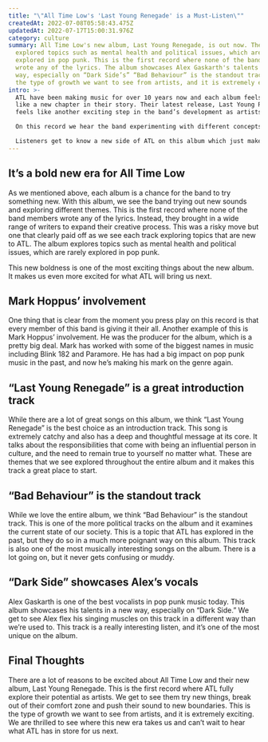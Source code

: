 ```yaml
---
title: "\"All Time Low's 'Last Young Renegade' is a Must-Listen\""
createdAt: 2022-07-08T05:58:43.475Z
updatedAt: 2022-07-17T15:00:31.976Z
category: culture
summary: All Time Low's new album, Last Young Renegade, is out now. The band
  explored topics such as mental health and political issues, which are rarely
  explored in pop punk. This is the first record where none of the band members
  wrote any of the lyrics. The album showcases Alex Gaskarth's talents in a new
  way, especially on “Dark Side’s” “Bad Behaviour” is the standout track. It is
  the type of growth we want to see from artists, and it is extremely exciting.
intro: >-
  ATL have been making music for over 10 years now and each album feels
  like a new chapter in their story. Their latest release, Last Young Renegade,
  feels like another exciting step in the band’s development as artists.

  On this record we hear the band experimenting with different concepts and sounds while still staying true to who they are. Their ability to diversify while keeping a cohesive sound is what makes them stand out from other bands of this genre. 

  Listeners get to know a new side of ATL on this album which just makes us even more excited for what they’ll bring us next. Here are some reasons why you want to keep an eye on All Time Low and their new album, Last Young Renegade
---
```


## It’s a bold new era for All Time Low

As we mentioned above, each album is a chance for the band to try something new. With this album, we see the band trying out new sounds and exploring different themes.
This is the first record where none of the band members wrote any of the lyrics. Instead, they brought in a wide range of writers to expand their creative process.
This was a risky move but one that clearly paid off as we see each track exploring topics that are new to ATL.
The album explores topics such as mental health and political issues, which are rarely explored in pop punk.

This new boldness is one of the most exciting things about the new album. It makes us even more excited for what ATL will bring us next.

## Mark Hoppus’ involvement

One thing that is clear from the moment you press play on this record is that every member of this band is giving it their all.
Another example of this is Mark Hoppus’ involvement. He was the producer for the album, which is a pretty big deal.
Mark has worked with some of the biggest names in music including Blink 182 and Paramore.
He has had a big impact on pop punk music in the past, and now he’s making his mark on the genre again.

## “Last Young Renegade” is a great introduction track

While there are a lot of great songs on this album, we think “Last Young Renegade” is the best choice as an introduction track.
This song is extremely catchy and also has a deep and thoughtful message at its core.
It talks about the responsibilities that come with being an influential person in culture, and the need to remain true to yourself no matter what.
These are themes that we see explored throughout the entire album and it makes this track a great place to start.

## “Bad Behaviour” is the standout track

While we love the entire album, we think “Bad Behaviour” is the standout track.
This is one of the more political tracks on the album and it examines the current state of our society.
This is a topic that ATL has explored in the past, but they do so in a much more poignant way on this album.
This track is also one of the most musically interesting songs on the album. There is a lot going on, but it never gets confusing or muddy.

## “Dark Side” showcases Alex’s vocals

Alex Gaskarth is one of the best vocalists in pop punk music today.
This album showcases his talents in a new way, especially on “Dark Side.”
We get to see Alex flex his singing muscles on this track in a different way than we’re used to.
This track is a really interesting listen, and it’s one of the most unique on the album.

## Final Thoughts

There are a lot of reasons to be excited about All Time Low and their new album, Last Young Renegade.
This is the first record where ATL fully explore their potential as artists. We get to see them try new things, break out of their comfort zone and push their sound to new boundaries.
This is the type of growth we want to see from artists, and it is extremely exciting.
We are thrilled to see where this new era takes us and can’t wait to hear what ATL has in store for us next.
